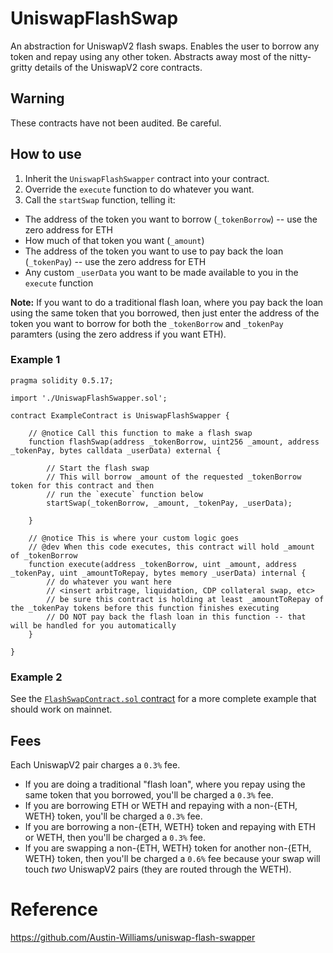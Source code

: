 # UniswapFlashSwap

An abstraction for UniswapV2 flash swaps.
Enables the user to borrow any token and repay using any other token.
Abstracts away most of the nitty-gritty details of the UniswapV2 core contracts.

## Warning
These contracts have not been audited. Be careful.

## How to use
1. Inherit the `UniswapFlashSwapper` contract into your contract.
2. Override the `execute` function to do whatever you want.
3. Call the `startSwap` function, telling it:
  - The address of the token you want to borrow (`_tokenBorrow`) -- use the zero address for ETH
  - How much of that token you want (`_amount`)
  - The address of the token you want to use to pay back the loan (`_tokenPay`) -- use the zero address for ETH
  - Any custom `_userData` you want to be made available to you in the `execute` function

**Note:** If you want to do a traditional flash loan, where you pay back the loan using the same token that you borrowed, then just enter the address of the token you want to borrow for both the `_tokenBorrow` and `_tokenPay` paramters (using the zero address if you want ETH).

### Example 1

```
pragma solidity 0.5.17;

import './UniswapFlashSwapper.sol';

contract ExampleContract is UniswapFlashSwapper {

    // @notice Call this function to make a flash swap
    function flashSwap(address _tokenBorrow, uint256 _amount, address _tokenPay, bytes calldata _userData) external {

        // Start the flash swap
        // This will borrow _amount of the requested _tokenBorrow token for this contract and then
        // run the `execute` function below
        startSwap(_tokenBorrow, _amount, _tokenPay, _userData);

    }

    // @notice This is where your custom logic goes
    // @dev When this code executes, this contract will hold _amount of _tokenBorrow
    function execute(address _tokenBorrow, uint _amount, address _tokenPay, uint _amountToRepay, bytes memory _userData) internal {
        // do whatever you want here
        // <insert arbitrage, liquidation, CDP collateral swap, etc>
        // be sure this contract is holding at least _amountToRepay of the _tokenPay tokens before this function finishes executing
        // DO NOT pay back the flash loan in this function -- that will be handled for you automatically
    }

}
```

### Example 2

See the [`FlashSwapContract.sol` contract](https://github.com/samarth9201/UniswapFlashSwap/blob/master/contracts/FlashSwapContract.sol) for a more complete example that should work on mainnet.

## Fees

Each UniswapV2 pair charges a `0.3%` fee.

- If you are doing a traditional "flash loan", where you repay using the same token that you borrowed, you'll be charged a `0.3%` fee.
- If you are borrowing ETH or WETH and repaying with a non-{ETH, WETH} token, you'll be charged a `0.3%` fee.
- If you are borrowing a non-{ETH, WETH} token and repaying with ETH or WETH, then you'll be charged a `0.3%` fee.
- If you are swapping a non-{ETH, WETH} token for another non-{ETH, WETH} token, then you'll be charged a `0.6%` fee because your swap will touch _two_ UniswapV2 pairs (they are routed through the WETH).

# Reference
https://github.com/Austin-Williams/uniswap-flash-swapper
